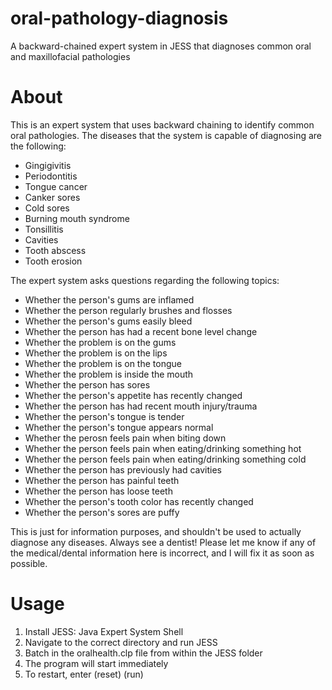 # oral-pathology-diagnosis
A backward-chained expert system in JESS that diagnoses common oral and maxillofacial pathologies

# About
This is an expert system that uses backward chaining to identify common oral pathologies. The diseases that the system is capable of diagnosing are the following:
* Gingigivitis
* Periodontitis
* Tongue cancer
* Canker sores
* Cold sores
* Burning mouth syndrome
* Tonsillitis
* Cavities
* Tooth abscess
* Tooth erosion

The expert system asks questions regarding the following topics:
* Whether the person's gums are inflamed
* Whether the person regularly brushes and flosses
* Whether the person's gums easily bleed
* Whether the person has had a recent bone level change
* Whether the problem is on the gums
* Whether the problem is on the lips
* Whether the problem is on the tongue
* Whether the problem is inside the mouth
* Whether the person has sores
* Whether the person's appetite has recently changed
* Whether the person has had recent mouth injury/trauma
* Whether the person's tongue is tender
* Whether the person's tongue appears normal
* Whether the perosn feels pain when biting down
* Whether the person feels pain when eating/drinking something hot
* Whether the person feels pain when eating/drinking something cold
* Whether the person has previously had cavities
* Whether the person has painful teeth
* Whether the person has loose teeth
* Whether the person's tooth color has recently changed
* Whether the person's sores are puffy

This is just for information purposes, and shouldn't be used to actually diagnose any diseases. Always see a dentist! Please let me know if any of the medical/dental information here is incorrect, and I will fix it as soon as possible.

# Usage
1. Install JESS: Java Expert System Shell
2. Navigate to the correct directory and run JESS
3. Batch in the oralhealth.clp file from within the JESS folder
4. The program will start immediately
5. To restart, enter (reset) (run)

